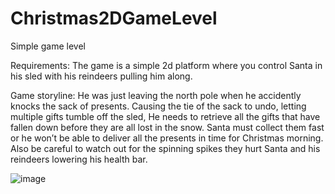# Christmas2DGameLevel

Simple game level

Requirements:
The game is a simple 2d platform where you control Santa in his sled with his reindeers pulling him along. 

Game storyline:
He was just leaving the north pole when he accidently knocks the sack of presents. 
Causing the tie of the sack to undo, letting multiple gifts tumble off the sled, He needs to retrieve all the gifts that have fallen down before they are all lost in the snow. 
Santa must collect them fast or he won’t be able to deliver all the presents in time for Christmas morning. 
Also be careful to watch out for the spinning spikes they hurt Santa and his reindeers lowering his health bar.



![image](https://github.com/Bubbles76/Christmas2DGameLevel/assets/81381376/d99d0afb-3a9c-4047-8d12-d19a252ffb13)
